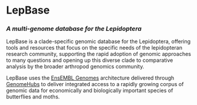 # LepBase


### *A multi-genome database for the Lepidoptera*

LepBase is a clade-specific genomic database for the Lepidoptera, offering tools and resources that focus on the specific needs of the lepidopteran research community, supporting the rapid adoption of genomic approaches to many questions and opening up this diverse clade to comparative analysis by the broader arthropod genomics community.  

LepBase uses the [EnsEMBL Genomes](http://ensemblgenomes.org/) architecture delivered through [GenomeHubs](http://genomehubs.org/) to deliver integrated access to a rapidly growing corpus of genomic data for economically and biologically important species of butterflies and moths.
